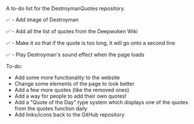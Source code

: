 A to-do list for the DestroymanQuotes repository.

✅ - Add image of Destroyman

✅ - Add all the list of quotes from the Deepwoken Wiki

✅ - Make it so that if the quote is too long, it will go onto  a second line

✅ - Play Destroyman's sound effect when the page loads


To-do:

- Add some more functionality to the website
- Change some elements of the page to look better
- Add a few more quotes (like the removed ones)
- Add a way for people to add their own quotes!
- Add a "Quote of the Day" type system which displays one of the quotes from the quotes function daily
- Add links/icons back to the GitHub repository